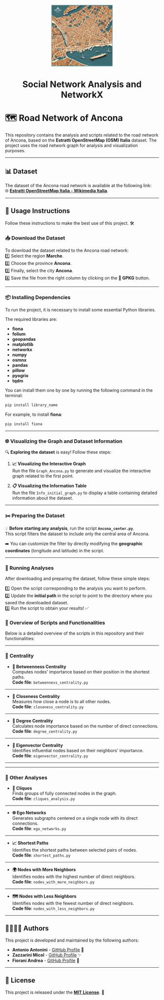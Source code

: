 
<div align="center"> 
  <img src="Ancona_NetworkX.png" alt="Logo project NetworkX" width="200" height="200"/>
</div>

<h1 align="center">Social Network Analysis and NetworkX</h1>

# 🗺️ Road Network of Ancona

This repository contains the analysis and scripts related to the road network of Ancona, based on the **Estratti OpenStreetMap (OSM) Italia** dataset. The project uses the road network graph for analysis and visualization purposes.

---

## 📊 Dataset

The dataset of the Ancona road network is available at the following link:  
🌐 [**Estratti OpenStreetMap Italia - Wikimedia Italia**](https://osmit-estratti.wmcloud.org/).

---

## 🚀 Usage Instructions

Follow these instructions to make the best use of this project. 🛠️

### 📥 Download the Dataset  
To download the dataset related to the Ancona road network:  
1️⃣ Select the region **Marche**.  
2️⃣ Choose the province **Ancona**.  
3️⃣ Finally, select the city **Ancona**.  
4️⃣ Save the file from the right column by clicking on the **💾 GPKG** button.

---

### 📦 Installing Dependencies

To run the project, it is necessary to install some essential Python libraries.

The required libraries are:  
- **fiona**  
- **folium**  
- **geopandas**  
- **matplotlib**  
- **networkx**  
- **numpy**  
- **osmnx**  
- **pandas**  
- **pillow**  
- **pyogrio**  
- **tqdm**  

You can install them one by one by running the following command in the terminal:

```bash
pip install library_name
```

For example, to install **fiona**:  

```bash
pip install fiona
```
---

### 🌐 Visualizing the Graph and Dataset Information

🔍 **Exploring the dataset** is easy! Follow these steps:

1. **📈 Visualizing the Interactive Graph**  
   Run the file `Graph_Ancona.py` to generate and visualize the interactive graph related to the first point.

2. **📋 Visualizing the Information Table**  
   Run the file `Info_initial_graph.py` to display a table containing detailed information about the dataset.

---

### ✂️ Preparing the Dataset  

💡 **Before starting any analysis**, run the script **`Ancona_center.py`**.  
This script filters the dataset to include only the central area of Ancona.

➡️ You can customize the filter by directly modifying the **geographic coordinates** (longitude and latitude) in the script.

---

### 🔬 Running Analyses  

After downloading and preparing the dataset, follow these simple steps:

1️⃣ Open the script corresponding to the analysis you want to perform.  
2️⃣ Update the **initial path** in the script to point to the directory where you saved the downloaded dataset.  
3️⃣ Run the script to obtain your results! ✅

### 🧠 Overview of Scripts and Functionalities

Below is a detailed overview of the scripts in this repository and their functionalities:

---

### 🎯 **Centrality**  

- **📌 Betweenness Centrality**  
  Computes nodes' importance based on their position in the shortest paths.  
  **Code file**: `betweenness_centrality.py`
---
- **📌 Closeness Centrality**  
  Measures how close a node is to all other nodes.  
  **Code file**: `closeness_centrality.py`
---
- **📌 Degree Centrality**  
  Calculates node importance based on the number of direct connections.  
  **Code file**: `degree_centrality.py`
---
- **📌 Eigenvector Centrality**  
  Identifies influential nodes based on their neighbors' importance.  
  **Code file**: `eigenvector_centrality.py`
---

---
### 🔬 **Other Analyses**
- **🌟 Cliques**  
  Finds groups of fully connected nodes in the graph.  
  **Code file**: `cliques_analysis.py`
---
- **🌐 Ego Networks**  
  Generates subgraphs centered on a single node with its direct connections.  
  **Code file**: `ego_networks.py`
---
- **📈 Shortest Paths**  
  Identifies the shortest paths between selected pairs of nodes.  
  **Code file**: `shortest_paths.py`
---
- **🌍 Nodes with More Neighbors**  
  Identifies nodes with the highest number of direct neighbors.  
  **Code file**: `nodes_with_more_neighbors.py`
---
- **🗺️ Nodes with Less Neighbors**  
  Identifies nodes with the fewest number of direct neighbors.  
  **Code file**: `nodes_with_less_neighbors.py`
---

## 👩‍💻👨‍💻 Authors  

This project is developed and maintained by the following authors:

- **Antonio Antonini** - [GitHub Profile](https://github.com/tava99) 🌟  
- **Zazzarini Micol** - [GitHub Profile](https://github.com/MicolZazzarini) ✨  
- **Fiorani Andrea** - [GitHub Profile](https://github.com/125ade) 🚀  

---

## 📜 License  

This project is released under the **[MIT License](LICENSE)**. 📝
